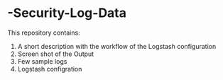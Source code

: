 # -Security-Log-Data

This repository contains: 
1. A short description with the workflow of the Logstash configuration
2. Screen shot of the Output 
3. Few sample logs
4. Logstash configration 
